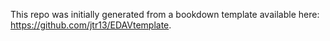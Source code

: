 
This repo was initially generated from a bookdown template available here: https://github.com/jtr13/EDAVtemplate.

